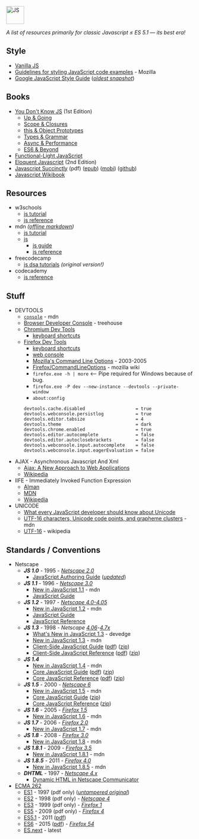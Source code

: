 <img alt="JS" src="https://github.com/user-attachments/assets/54328c3b-0d27-4494-a1db-90e9188a6159" width="48px" />

_A list of resources primarily for classic Javascript ≤ ES 5.1 — its best era!_

## Style

* [Vanilla JS](http://vanilla-js.com/)
* [Guidelines for styling JavaScript code examples](https://developer.mozilla.org/en-US/docs/MDN/Writing_guidelines/Writing_style_guide/Code_style_guide/JavaScript) - Mozilla
* [Google JavaScript Style Guide](https://google.github.io/styleguide/jsguide.html) ([_oldest snapshot_](http://web.archive.org/web/20161126025850id_/https://google.github.io/styleguide/jsguide.html))


## Books

* [You Don't Know JS](https://github.com/getify/You-Dont-Know-JS/blob/1st-ed/README.md) (1st Edition)
  - [Up & Going](https://github.com/getify/You-Dont-Know-JS/blob/1st-ed/up%20&%20going/README.md#you-dont-know-js-up--going)
  - [Scope & Closures](https://github.com/getify/You-Dont-Know-JS/blob/1st-ed/scope%20&%20closures/README.md#you-dont-know-js-scope--closures)
  - [this & Object Prototypes](https://github.com/getify/You-Dont-Know-JS/blob/1st-ed/this%20&%20object%20prototypes/README.md#you-dont-know-js-this--object-prototypes)
  - [Types & Grammar](https://github.com/getify/You-Dont-Know-JS/blob/1st-ed/types%20&%20grammar/README.md#you-dont-know-js-types--grammar)
  - [Async & Performance](https://github.com/getify/You-Dont-Know-JS/blob/1st-ed/async%20&%20performance/README.md#you-dont-know-js-async--performance)
  - [ES6 & Beyond](https://github.com/getify/You-Dont-Know-JS/blob/1st-ed/es6%20&%20beyond/README.md#you-dont-know-js-es6--beyond)
* [Functional-Light JavaScript](https://github.com/getify/Functional-Light-JS)
* [Eloquent Javascript](https://eloquentjavascript.net/2nd_edition/) (2nd Edition)
* [Javascript Succinctly](https://s3.amazonaws.com/ebooks.syncfusion.com/downloads/JavaScript_Succinctly/JavaScript_Succinctly.pdf) (pdf) ([epub](https://s3.amazonaws.com/ebooks.syncfusion.com/downloads/JavaScript_Succinctly/JavaScript_Succinctly.epub)) ([mobi](https://s3.amazonaws.com/ebooks.syncfusion.com/downloads/JavaScript_Succinctly/JavaScript_Succinctly.mobi)) ([github](https://github.com/SyncfusionSuccinctlyE-Books/JavaScript-Succinctly))
* [Javascript Wikibook](https://en.wikibooks.org/wiki/JavaScript)


## Resources

* w3schools
  - [js tutorial](https://www.w3schools.com/js/default.asp)
  - [js reference](https://www.w3schools.com/jsref/default.asp)
* mdn _([offline markdown](https://github.com/mdn/content))_
  - [js tutorial](https://developer.mozilla.org/en-US/docs/Learn_web_development/Core/Scripting)
  - [js](https://developer.mozilla.org/en-US/docs/Web/JavaScript)
    - [js guide](https://developer.mozilla.org/en-US/docs/Web/JavaScript/Guide)
    - [js reference](https://developer.mozilla.org/en-US/docs/Web/JavaScript/Reference)
* freecodecamp
  - [js dsa tutorials](https://www.freecodecamp.org/learn/javascript-algorithms-and-data-structures/) _(original version!)_
* codecademy
  - [js reference](https://www.codecademy.com/resources/docs/javascript)


## Stuff

* DEVTOOLS
  - [`console`](https://developer.mozilla.org/en-US/docs/Web/API/console) - mdn
  - [Browser Developer Console](https://blog.teamtreehouse.com/mastering-developer-tools-console) - treehouse
  - [Chromium Dev Tools](https://developer.chrome.com/docs/devtools/)
    - [keyboard shortcuts](https://developer.chrome.com/docs/devtools/shortcuts/)
  - [Firefox Dev Tools](https://firefox-source-docs.mozilla.org/devtools-user/index.html)
    - [keyboard shortcuts](https://firefox-source-docs.mozilla.org/devtools-user/keyboard_shortcuts/index.html)
    - [web console](https://firefox-source-docs.mozilla.org/devtools-user/web_console/index.html)
    - [Mozilla's Command Line Options](https://www-archive.mozilla.org/docs/command-line-args.html) - 2003-2005
    - [Firefox/CommandLineOptions](https://wiki.mozilla.org/Firefox/CommandLineOptions) - mozilla wiki
    - `firefox.exe -h | more` <-- Pipe required for Windows because of bug.
    - `firefox.exe -P dev --new-instance --devtools --private-window`
    - `about:config`
    ```
    devtools.cache.disabled                   = true
    devtools.webconsole.persistlog            = true
    devtools.editor.tabsize                   = 4
    devtools.theme                            = dark
    devtools.chrome.enabled                   = true
    devtools.editor.autocomplete              = false
    devtools.editor.autoclosebrackets         = false
    devtools.webconsole.input.autocomplete    = false
    devtools.webconsole.input.eagerEvaluation = false
    ```
* AJAX - Asynchronous Javascript And Xml
  - [Ajax: A New Approach to Web Applications](http://web.archive.org/web/20170809043416id_/https://immagic.com/eLibrary/ARCHIVES/GENERAL/ADTVPATH/A050218G.pdf)
  - [Wikipedia](https://en.wikipedia.org/wiki/Ajax_(programming))
* IIFE - Immediately Invoked Function Expression
  - [Alman](https://web.archive.org/web/20101118035434id_/http://benalman.com/news/2010/11/immediately-invoked-function-expression/)
  - [MDN](https://developer.mozilla.org/en-US/docs/Glossary/IIFE)
  - [Wikipedia](https://en.wikipedia.org/wiki/Immediately_invoked_function_expression)
* UNICODE
  - [What every JavaScript developer should know about Unicode](https://dmitripavlutin.com/what-every-javascript-developer-should-know-about-unicode/)
  - [UTF-16 characters, Unicode code points, and grapheme clusters](https://developer.mozilla.org/en-US/docs/Web/JavaScript/Reference/Global_Objects/String#utf-16_characters_unicode_code_points_and_grapheme_clusters) - mdn
  - [UTF-16](https://en.wikipedia.org/wiki/UTF-16) - wikipedia


## Standards / Conventions

* Netscape
  - ___JS 1.0___ - 1995 - [_Netscape 2.0_](https://archive.org/download/n32e202/n32e202.exe)
    - [JavaScript Authoring Guide](https://web.archive.org/web/19970613234917id_/http://home.netscape.com/eng/mozilla/2.0/handbook/javascript/index.html) ([_updated_](https://minimum-viable-product.github.io/js-1.0-handbook/))
  - ___JS 1.1___ - 1996 - [_Netscape 3.0_](https://web.archive.org/web/20020219135930id_/http://ftp.netscape.com/pub/communicator/english/3.04/windows/windows95_or_nt/navigator_gold/g32d304.exe)
    - [New in JavaScript 1.1](https://devdoc.net/web/developer.mozilla.org/en-US/docs/Web/JavaScript/New_in_JavaScript/1.1.html) - mdn
    - [JavaScript Guide](https://web.archive.org/web/19970614042441id_/http://home.netscape.com/eng/mozilla/3.0/handbook/javascript/index.html)
  - ___JS 1.2___ - 1997 - [_Netscape 4.0-4.05_](http://www.oldversion.com/windows/netscape-4-04)
    - [New in JavaScript 1.2](https://devdoc.net/web/developer.mozilla.org/en-US/docs/Web/JavaScript/New_in_JavaScript/1.2.html) - mdn
    - [JavaScript Guide](https://web.archive.org/web/19981206151821id_/http://developer.netscape.com/docs/manuals/communicator/jsguide4/index.htm)
    - [JavaScript Reference](https://web.archive.org/web/19990420172150id_/http://developer.netscape.com/docs/manuals/communicator/jsref/index.htm)
  - ___JS 1.3___ - 1998 - _Netscape_ [_4.06_](https://web.archive.org/web/20020527043835id_/http://ftp.netscape.com/pub/communicator/english/4.08/windows/windows95_or_nt/navigator_standalone/n32d408.exe)-[_4.7x_](https://web.archive.org/web/20020622155649id_/http://ftp.netscape.com:80/pub/communicator/english/4.79/windows/windows95_or_nt/base_install/cb32d479.exe)
    - [What's New in JavaScript 1.3](https://web.archive.org/web/20000815081640id_/http://developer.netscape.com/docs/manuals/communicator/jsref/js13.html) - devedge
    - [New in JavaScript 1.3](https://devdoc.net/web/developer.mozilla.org/en-US/docs/Web/JavaScript/New_in_JavaScript/1.3.html) - mdn
    - [Client-Side JavaScript Guide](https://web.archive.org/web/19990427055335id_/http://developer.netscape.com/docs/manuals/js/client/jsguide/index.htm) ([pdf](https://web.archive.org/web/20000818004353id_/http://developer.netscape.com/docs/manuals/js/client/jsguide/ClientGuideJS13.pdf)) ([zip](https://web.archive.org/web/20000818004401id_/http://developer.netscape.com/docs/manuals/js/client/jsguide/ClientGuideJS13.zip))
    - [Client-Side JavaScript Reference](https://web.archive.org/web/19990423121049id_/http://developer.netscape.com/docs/manuals/js/client/jsref/index.htm) ([pdf](https://web.archive.org/web/20000818004411id_/http://developer.netscape.com/docs/manuals/js/client/jsref/ClientReferenceJS13.pdf)) ([zip](https://web.archive.org/web/20000818004419id_/http://developer.netscape.com/docs/manuals/js/client/jsref/ClientReferenceJS13.zip))
  - ___JS 1.4___
    - [New in JavaScript 1.4](https://devdoc.net/web/developer.mozilla.org/en-US/docs/Web/JavaScript/New_in_JavaScript/1.4.html) - mdn
    - [Core JavaScript Guide](https://web.archive.org/web/20000301015524id_/http://developer.netscape.com/docs/manuals/js/core/jsguide/index.htm) ([pdf](https://web.archive.org/web/20000818004517id_/http://developer.netscape.com/docs/manuals/js/core/jsguide/CoreGuideJS14.pdf)) ([zip](https://web.archive.org/web/20000818004526id_/http://developer.netscape.com/docs/manuals/js/core/jsguide/CoreGuideJS14.zip))
    - [Core JavaScript Reference](https://web.archive.org/web/20000301130413id_/http://developer.netscape.com/docs/manuals/js/core/jsref/index.htm) ([pdf](https://web.archive.org/web/20000818004546id_/http://developer.netscape.com/docs/manuals/js/core/jsref/CoreReferenceJS14.pdf)) ([zip](https://web.archive.org/web/20000818004552id_/http://developer.netscape.com/docs/manuals/js/core/jsref/CoreReferenceJS14.zip))
  - ___JS 1.5___ - 2000 - [_Netscape 6_](https://web.archive.org/web/20010702053004id_/http://ftp.netscape.com/pub/netscape6/english/6.01/windows/win32/sea/N6Setup.exe)
    - [New in JavaScript 1.5](https://devdoc.net/web/developer.mozilla.org/en-US/docs/Web/JavaScript/New_in_JavaScript/1.5.html) - mdn
    - [Core JavaScript Guide](https://web.archive.org/web/20010204031200id_/http://developer.netscape.com/docs/manuals/js/core/jsguide15/contents.html) ([zip](https://web.archive.org/web/20030919183318id_/http://devedge.netscape.com:80/library/manuals/2000/javascript/1.5/guide/CoreGuideJS15.zip))
    - [Core JavaScript Reference](https://web.archive.org/web/20010204033300id_/http://developer.netscape.com/docs/manuals/js/core/jsref15/contents.html) ([zip](https://web.archive.org/web/20030403200417id_/http://developer.netscape.com/docs/manuals/js/core/jsref15/CoreReferenceJS15.zip))
  - ___JS 1.6___ - 2005 - [_Firefox 1.5_](https://archive.mozilla.org/pub/firefox/releases/1.5.0.12/win32/en-US/Firefox%20Setup%201.5.0.12.exe)
    - [New in JavaScript 1.6](https://devdoc.net/web/developer.mozilla.org/en-US/docs/Web/JavaScript/New_in_JavaScript/1.6.html) - mdn
  - ___JS 1.7___ - 2006 - [_Firefox 2.0_](https://archive.mozilla.org/pub/firefox/releases/2.0.0.20/win32/en-US/Firefox%20Setup%202.0.0.20.exe)
    - [New in JavaScript 1.7](https://devdoc.net/web/developer.mozilla.org/en-US/docs/Web/JavaScript/New_in_JavaScript/1.7.html) - mdn
  - ___JS 1.8___ - 2008 - [_Firefox 3.0_](https://archive.mozilla.org/pub/firefox/releases/3.0.18/win32/en-US/Firefox%20Setup%203.0.18.exe)
    - [New in JavaScript 1.8](https://devdoc.net/web/developer.mozilla.org/en-US/docs/Web/JavaScript/New_in_JavaScript/1.8.html) - mdn
  - ___JS 1.8.1___ - 2009 - [_Firefox 3.5_](https://archive.mozilla.org/pub/firefox/releases/3.5.19/win32/en-US/Firefox%20Setup%203.5.19.exe)
    - [New in JavaScript 1.8.1](https://devdoc.net/web/developer.mozilla.org/en-US/docs/Web/JavaScript/New_in_JavaScript/1.8.1.html) - mdn
  - ___JS 1.8.5___ - 2011 - [_Firefox 4.0_](https://archive.mozilla.org/pub/firefox/releases/4.0.1/win32/en-US/Firefox%20Setup%204.0.1.exe)
    - [New in JavaScript 1.8.5](https://devdoc.net/web/developer.mozilla.org/en-US/docs/Web/JavaScript/New_in_JavaScript/1.8.5.html) - mdn
  - ___DHTML___ - 1997 - [_Netscape 4.x_](https://web.archive.org/web/20020622155649id_/http://ftp.netscape.com:80/pub/communicator/english/4.79/windows/windows95_or_nt/base_install/cb32d479.exe)
    - [Dynamic HTML in Netscape Communicator](https://web.archive.org/web/19990423033152id_/http://developer.netscape.com/docs/manuals/communicator/dynhtml/index.htm)
* [ECMA 262](https://ecma-international.org/publications-and-standards/standards/ecma-262/)
  - [ES1](https://www.ecma-international.org/wp-content/uploads/ECMA-262_1st_edition_june_1997.pdf) - 1997 (pdf only) ([_untampered original_](https://web.archive.org/web/20040716162346id_/http://developer.netscape.com/docs/javascript/e262-pdf.pdf))
  - [ES2](https://ecma-international.org/wp-content/uploads/ECMA-262_2nd_edition_august_1998.pdf) - 1998 (pdf only) - [_Netscape 4_](https://web.archive.org/web/20020527043835id_/http://ftp.netscape.com/pub/communicator/english/4.08/windows/windows95_or_nt/navigator_standalone/n32d408.exe)
  - [ES3](https://ecma-international.org/wp-content/uploads/ECMA-262_3rd_edition_december_1999.pdf) - 1999 (pdf only) - [_Firefox 1_](https://archive.mozilla.org/pub/firefox/releases/1.0.8/win32/en-US/Firefox%20Setup%201.0.8.exe)
  - [ES5](https://ecma-international.org/wp-content/uploads/ECMA-262_5th_edition_december_2009.pdf) - 2009 (pdf only) - [_Firefox 4_](https://archive.mozilla.org/pub/firefox/releases/4.0.1/win32/en-US/Firefox%20Setup%204.0.1.exe)
  - [ES5.1](https://262.ecma-international.org/5.1/index.html) - 2011 ([pdf](https://ecma-international.org/wp-content/uploads/ECMA-262_5.1_edition_june_2011.pdf))
  - [ES6](https://262.ecma-international.org/6.0/index.html) - 2015 ([pdf](https://ecma-international.org/wp-content/uploads/ECMA-262_6th_edition_june_2015.pdf)) - [_Firefox 54_](https://archive.mozilla.org/pub/firefox/releases/54.0.1/win32/en-US/Firefox%20Setup%2054.0.1.exe)
  - [ES.next](https://tc39.es/ecma262/multipage/) - latest
